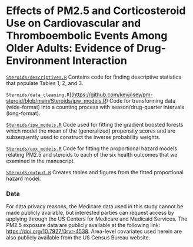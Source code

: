 # Effects of PM2.5 and Corticosteroid Use on Cardiovascular and Thromboembolic Events Among Older Adults: Evidence of Drug-Environment Interaction

[`Steroids/descriptives.R`](https://github.com/kevjosey/pm-steroid/blob/main/Steroids/descriptives.R) Contains code for finding descriptive statistics that populate Tables 1, 2, and 3. 

`Steroids/data_cleaning.R`](https://github.com/kevjosey/pm-steroid/blob/main/Steroids/ipw_models.R) Code for transforming data (wide-format) into a counting process with season/drug-quarter intervals (long-format).

[`Steroids/ipw_models.R`](https://github.com/kevjosey/pm-steroid/blob/main/Steroids/ipw_models.R) Code used for fitting the gradient boosted forests which model the mean of the (generalized) propensity scores and are subsequently used to construct the inverse probability weights.

[`Steroids/cox_models.R`](https://github.com/kevjosey/pm-steroid/blob/main/Steroids/cox_models.R) Code for fitting the proportional hazard models relating PM2.5 and steroids to each of the six health outcomes that we examined in the manuscript.

[`Steroids/output.R`](https://github.com/kevjosey/pm-steroid/blob/main/Steroids/output.R) Creates tables and figures from the fitted proportional hazard model.

### Data

For data privacy reasons, the Medicare data used in this study cannot be made publicly available, but interested parties can request access by applying through the US Centers for Medicare and Medicaid Services. The PM2.5 exposure data are publicly available at the following link: https://doi.org/10.7927/0rvr-4538. Area-level covariates used herein are also publicly available from the US Census Bureau website.
